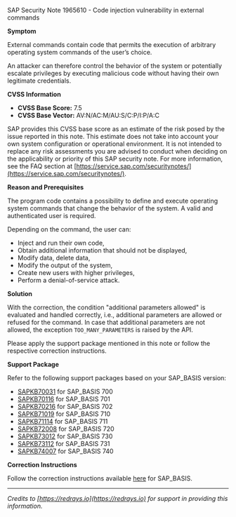 SAP Security Note 1965610 - Code injection vulnerability in external commands

**Symptom**

External commands contain code that permits the execution of arbitrary operating system commands of the user’s choice.

An attacker can therefore control the behavior of the system or potentially escalate privileges by executing malicious code without having their own legitimate credentials.

**CVSS Information**

- **CVSS Base Score:** 7.5
- **CVSS Base Vector:** AV:N/AC:M/AU:S/C:P/I:P/A:C

SAP provides this CVSS base score as an estimate of the risk posed by the issue reported in this note. This estimate does not take into account your own system configuration or operational environment. It is not intended to replace any risk assessments you are advised to conduct when deciding on the applicability or priority of this SAP security note. For more information, see the FAQ section at [https://service.sap.com/securitynotes/](https://service.sap.com/securitynotes/).

**Reason and Prerequisites**

The program code contains a possibility to define and execute operating system commands that change the behavior of the system. A valid and authenticated user is required.

Depending on the command, the user can:

- Inject and run their own code,
- Obtain additional information that should not be displayed,
- Modify data, delete data,
- Modify the output of the system,
- Create new users with higher privileges,
- Perform a denial-of-service attack.

**Solution**

With the correction, the condition "additional parameters allowed" is evaluated and handled correctly, i.e., additional parameters are allowed or refused for the command. In case that additional parameters are not allowed, the exception `TOO_MANY_PARAMETERS` is raised by the API.

Please apply the support package mentioned in this note or follow the respective correction instructions.

**Support Package**

Refer to the following support packages based on your SAP_BASIS version:

- [SAPKB70031](https://me.sap.com/supportpackage/SAPKB70031) for SAP_BASIS 700
- [SAPKB70116](https://me.sap.com/supportpackage/SAPKB70116) for SAP_BASIS 701
- [SAPKB70216](https://me.sap.com/supportpackage/SAPKB70216) for SAP_BASIS 702
- [SAPKB71019](https://me.sap.com/supportpackage/SAPKB71019) for SAP_BASIS 710
- [SAPKB71114](https://me.sap.com/supportpackage/SAPKB71114) for SAP_BASIS 711
- [SAPKB72008](https://me.sap.com/supportpackage/SAPKB72008) for SAP_BASIS 720
- [SAPKB73012](https://me.sap.com/supportpackage/SAPKB73012) for SAP_BASIS 730
- [SAPKB73112](https://me.sap.com/supportpackage/SAPKB73112) for SAP_BASIS 731
- [SAPKB74007](https://me.sap.com/supportpackage/SAPKB74007) for SAP_BASIS 740

**Correction Instructions**

Follow the correction instructions available [here](https://me.sap.com/corrins/0001965610/41) for SAP_BASIS.

---

*Credits to [https://redrays.io](https://redrays.io) for support in providing this information.*